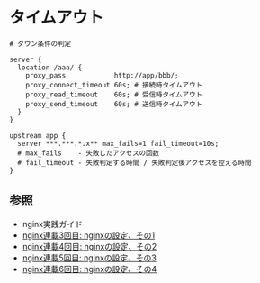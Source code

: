 # タイムアウト
```
# ダウン条件の判定

server {
  location /aaa/ {
    proxy_pass            http://app/bbb/;
    proxy_connect_timeout 60s; # 接続時タイムアウト
    proxy_read_timeout    60s; # 受信時タイムアウト
    proxy_send_timeout    60s; # 送信時タイムアウト
  }
}

upstream app {
  server ***.***.*.x** max_fails=1 fail_timeout=10s;
  # max_fails    - 失敗したアクセスの回数
  # fail_timeout - 失敗判定する時間 / 失敗判定後アクセスを控える時間
}
```

## 参照
- nginx実践ガイド
- [nginx連載3回目: nginxの設定、その1](https://heartbeats.jp/hbblog/2012/02/nginx03.html#more)
- [nginx連載4回目: nginxの設定、その2](https://heartbeats.jp/hbblog/2012/04/nginx04.html)
- [nginx連載5回目: nginxの設定、その3](https://heartbeats.jp/hbblog/2012/04/nginx05.html#more)
- [nginx連載6回目: nginxの設定、その4](https://heartbeats.jp/hbblog/2012/04/nginx06.html#more)
